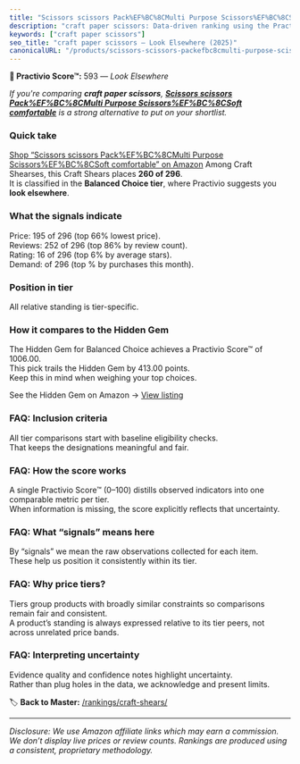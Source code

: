 ```yaml
---
title: "Scissors scissors Pack%EF%BC%8CMulti Purpose Scissors%EF%BC%8CSoft comfortable"
description: "craft paper scissors: Data-driven ranking using the Practivio Score™. Positioned by quality, value, demand, findability, momentum."
keywords: ["craft paper scissors"]
seo_title: "craft paper scissors — Look Elsewhere (2025)"
canonicalURL: "/products/scissors-scissors-packefbc8cmulti-purpose-scissorsefbc8csoft-comfortable-B0DF48QQLK/"
---
```


**🚫 Practivio Score™:** 593 — _Look Elsewhere_


*If you're comparing **craft paper scissors**, **[Scissors scissors Pack%EF%BC%8CMulti Purpose Scissors%EF%BC%8CSoft comfortable](https://www.amazon.com/dp/B0DF48QQLK?tag=practivio-20)** is a strong alternative to put on your shortlist.*
### Quick take
[Shop “Scissors scissors Pack%EF%BC%8CMulti Purpose Scissors%EF%BC%8CSoft comfortable” on Amazon](https://www.amazon.com/dp/B0DF48QQLK?tag=practivio-20)
Among Craft Shearses, this Craft Shears places **260 of 296**.  
It is classified in the **Balanced Choice tier**, where Practivio suggests you **look elsewhere**.

### What the signals indicate
Price: 195 of 296 (top 66% lowest price).  
Reviews: 252 of 296 (top 86% by review count).  
Rating: 16 of 296 (top 6% by average stars).  
Demand:  of 296 (top % by purchases this month).

### Position in tier
All relative standing is tier-specific.

### How it compares to the Hidden Gem
The Hidden Gem for Balanced Choice achieves a Practivio Score™ of 1006.00.  
This pick trails the Hidden Gem by 413.00 points.  
Keep this in mind when weighing your top choices.  

See the Hidden Gem on Amazon → [View listing](https://www.amazon.com/dp/B08FLKHG8J?tag=practivio-20)

### FAQ: Inclusion criteria
All tier comparisons start with baseline eligibility checks.  
That keeps the designations meaningful and fair.

### FAQ: How the score works
A single Practivio Score™ (0–100) distills observed indicators into one comparable metric per tier.  
When information is missing, the score explicitly reflects that uncertainty.

### FAQ: What “signals” means here
By “signals” we mean the raw observations collected for each item.  
These help us position it consistently within its tier.

### FAQ: Why price tiers?
Tiers group products with broadly similar constraints so comparisons remain fair and consistent.  
A product’s standing is always expressed relative to its tier peers, not across unrelated price bands.

### FAQ: Interpreting uncertainty
Evidence quality and confidence notes highlight uncertainty.  
Rather than plug holes in the data, we acknowledge and present limits.


🏷️ **Back to Master:** [/rankings/craft-shears/](/rankings/craft-shears/)

---
_Disclosure: We use Amazon affiliate links which may earn a commission. We don’t display live prices or review counts. Rankings are produced using a consistent, proprietary methodology._
